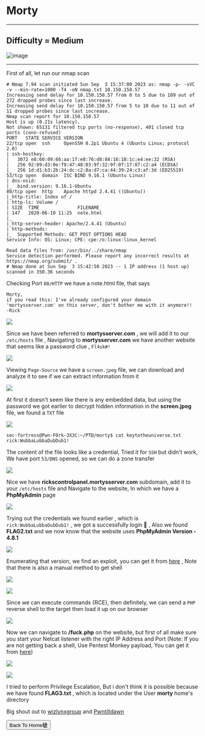 # Morty

***
## Difficulty = Medium
![image](https://github.com/sec-fortress/sec-fortress.github.io/assets/132317714/15a53e34-7085-4916-b0b7-7d1814091ce7)

***

First of all, let run our nmap scan

```shell
# Nmap 7.94 scan initiated Sun Sep  3 15:37:00 2023 as: nmap -p- -sVC -v --min-rate=1000 -T4 -oN nmap.txt 10.150.150.57
Increasing send delay for 10.150.150.57 from 0 to 5 due to 109 out of 272 dropped probes since last increase.
Increasing send delay for 10.150.150.57 from 5 to 10 due to 11 out of 11 dropped probes since last increase.
Nmap scan report for 10.150.150.57
Host is up (0.21s latency).
Not shown: 65131 filtered tcp ports (no-response), 401 closed tcp ports (conn-refused)
PORT   STATE SERVICE VERSION
22/tcp open  ssh     OpenSSH 8.2p1 Ubuntu 4 (Ubuntu Linux; protocol 2.0)
| ssh-hostkey: 
|   3072 e8:60:09:66:aa:1f:e8:76:d8:84:16:18:1c:e4:ee:32 (RSA)
|   256 92:09:d3:0e:f9:47:48:03:9f:32:9f:0f:17:87:c2:a4 (ECDSA)
|_  256 1d:d1:b3:2b:24:dc:c2:8a:d7:ca:44:39:24:c3:af:3d (ED25519)
53/tcp open  domain  ISC BIND 9.16.1 (Ubuntu Linux)
| dns-nsid: 
|_  bind.version: 9.16.1-Ubuntu
80/tcp open  http    Apache httpd 2.4.41 ((Ubuntu))
|_http-title: Index of /
| http-ls: Volume /
| SIZE  TIME              FILENAME
| 147   2020-06-10 11:25  note.html
|_
|_http-server-header: Apache/2.4.41 (Ubuntu)
| http-methods: 
|_  Supported Methods: GET POST OPTIONS HEAD
Service Info: OS: Linux; CPE: cpe:/o:linux:linux_kernel

Read data files from: /usr/bin/../share/nmap
Service detection performed. Please report any incorrect results at https://nmap.org/submit/ .
# Nmap done at Sun Sep  3 15:42:50 2023 -- 1 IP address (1 host up) scanned in 350.36 seconds
```

Checking Port `80/HTTP` we have a note.html file, that says

```
Morty,  
if you read this: I've already configured your domain 'mortysserver.com' on this server, don't bother me with it anymore!!  
-Rick
```

![](https://i.imgur.com/f8atRIZ.png)

Since we have been referred to **mortysserver.com** , we will add it to our `/etc/hosts` file , Navigating to **mortysserver.com** we have another website that seems like a password clue , `Fl4sk#!`

![](https://i.imgur.com/nsok2MH.png)


Viewing `Page-Source` we have a `screen.jpeg` file, we can download and analyze it to see if we can extract information from it

![](https://i.imgur.com/XdgAhmQ.png)

At first it doesn't seem like there is any embedded data, but using the password we got earlier to decrypt hidden information in the **screen.jpeg** file, we found a `TXT` file

![](https://i.imgur.com/kxDYKHf.png)

```shell
sec-fortress@Pwn-F0rk-3X3C:~/PTD/morty$ cat keytotheuniverse.txt 
rick:WubbaLubbaDubDub1!
```

The content of the file looks like a credential, Tried it for `SSH` but didn't work, We have port `53/DNS` opened, so we can do a zone transfer

![](https://i.imgur.com/mg6a8hd.png)

Nice we have **rickscontrolpanel.mortysserver.com** subdomain, add it to your `/etc/hosts` file and Navigate to the website, In which we have a **PhpMyAdmin** page

![](https://i.imgur.com/QKIlf9M.png)

Trying out the credentials we found earlier , which is `rick:WubbaLubbaDubDub1!` , we got a successfully login 🤟 , Also we found **FLAG2.txt** and we now know that the website uses **PhpMyAdmin Version - 4.8.1**

![](https://i.imgur.com/cxJOvWE.png)

Enumerating that version, we find an exploit, you can get it from [here](https://www.exploit-db.com/exploits/50457) , Note that there is also a manual method to get shell

![](https://i.imgur.com/yfx4iDf.png)

![](https://i.imgur.com/23sR0vL.png)

Since we can execute commands {RCE}, then definitely, we can send a `PHP` reverse shell to the target then load it up on our browser

![](https://i.imgur.com/OcxCIIT.png)

Now we can navigate to **/fuck.php** on the website, but first of all make sure you start your Netcat listener with the right IP Address and Port (Note: If you are not getting back a shell, Use Pentest Monkey payload, You can get it from [here](https://github.com/pentestmonkey/php-reverse-shell/blob/master/php-reverse-shell.php))

![](https://i.imgur.com/tZ7SSuB.png)

![](https://i.imgur.com/QFrTa40.png)

I tried to perform Privilege Escalation, But i don't think it is possible because we have found **FLAG3.txt** , which is located under the User **morty** home's directory

Big shout out to [wizlynxgroup](https://www.wizlynxgroup.com/) and [Pwntilldawn](https://online.pwntilldawn.com/)

<button onclick="window.location.href='https://sec-fortress.github.io';">Back To Home螥</button>

